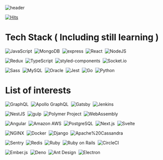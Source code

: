 ![header](https://capsule-render.vercel.app/api?type=rect&color=gradient&height=300&section=header&text=SynCROSS&fontSize=90)

[![Hits](https://hits.seeyoufarm.com/api/count/incr/badge.svg?url=https%3A%2F%2Fgithub.com%2FSynCROSS&count_bg=%2324292E&title_bg=%2324292E&icon=github.svg&icon_color=%23FFFFFF&title=Watch&edge_flat=true)](https://hits.seeyoufarm.com)

# Tech Stack ( Including still learning )

<img src="https://img.shields.io/badge/JavaScript-F7DF1E?style=flat-square&logo=Javascript&logoColor=white" alt="JavaScript"/>&nbsp;
<img src="https://img.shields.io/badge/MongoDB-47A248?style=flat-square&logo=MongoDB&logoColor=white" alt="MongoDB"/>&nbsp;
<img src="https://img.shields.io/badge/express-ffffff?style=flat-square&logo=express&logoColor=white" alt="express"/>&nbsp;
<img src="https://img.shields.io/badge/React-61DAFB?style=flat-square&logo=React&logoColor=white" alt="React"/>&nbsp;
<img src="https://img.shields.io/badge/NodeJS-339933?style=flat-square&logo=Node.js&logoColor=white" alt="NodeJS"/>&nbsp;

<img src="https://img.shields.io/badge/Redux-764ABC?style=flat-square&logo=Redux&logoColor=white" alt="Redux"/>&nbsp;
<img src="https://img.shields.io/badge/TypeScript-007ACC?style=flat-square&logo=TypeScript&logoColor=white" alt="TypeScript"/>&nbsp;
<img src="https://img.shields.io/badge/styled--components-DB7093?style=flat-square&logo=styled-components&logoColor=white" alt="styled-components"/>&nbsp;
<img src="https://img.shields.io/badge/Socket.io-010101?style=flat-square&logo=Socket.io&logoColor=white" alt="Socket.io"/>&nbsp;

<img src="https://img.shields.io/badge/Sass-CC6699?style=flat-square&logo=Sass&logoColor=white" alt="Sass"/>&nbsp;
<img src="https://img.shields.io/badge/MySQL-4479A1?style=flat-square&logo=MySQL&logoColor=white" alt="MySQL"/>&nbsp;
<img src="https://img.shields.io/badge/Oracle-F80000?style=flat-square&logo=Oracle&logoColor=white" alt="Oracle">&nbsp;
<img
  src="https://img.shields.io/badge/Jest-C21325?style=flat-square&logo=Jest&logoColor=white"
  alt="Jest"
/>&nbsp;
<img
  src="https://img.shields.io/badge/Go-00ADD8?style=flat-square&logo=Go&logoColor=white"
  alt="Go"
/>&nbsp;
<img
  src="https://img.shields.io/badge/Python-3776AB?style=flat-square&logo=Python&logoColor=white"
  alt="Python"
/>&nbsp;

# List of interests

<img
  src="https://img.shields.io/badge/GraphQL-E10098?style=flat-square&logo=GraphQL&logoColor=white"
  alt="GraphQL"
/>&nbsp;
<img
  src="https://img.shields.io/badge/Apollo%20GraphQL-311C87?style=flat-square&logo=Apollo%20GraphQL&logoColor=white"
  alt="Apollo GraphQL"
/>&nbsp;
<img
  src="https://img.shields.io/badge/Gatsby-663399?style=flat-square&logo=Gatsby&logoColor=white"
  alt="Gatsby"
/>&nbsp;
<img
  src="https://img.shields.io/badge/Jenkins-D24939?style=flat-square&logo=Jenkins&logoColor=white"
  alt="Jenkins"
/>&nbsp;

<img
  src="https://img.shields.io/badge/NestJS-E0234E?style=flat-square&logo=NestJS&logoColor=white"
  alt="NestJS"
/>&nbsp;
<img
  src="https://img.shields.io/badge/gulp-CF4647?style=flat-square&logo=gulp&logoColor=white"
  alt="gulp"
/>&nbsp;
<img
  src="https://img.shields.io/badge/Polymer%20Project-FF4470?style=flat-square&logo=Polymer%20Project&logoColor=white"
  alt="Polymer Project"
/>&nbsp;
<img
  src="https://img.shields.io/badge/WebAssembly-654FF0?style=flat-square&logo=WebAssembly&logoColor=white"
  alt="WebAssembly"
/>&nbsp;

<img
  src="https://img.shields.io/badge/Angular-DD0031?style=flat-square&logo=Angular&logoColor=white"
  alt="Angular"
/>&nbsp;
<img
  src="https://img.shields.io/badge/Amazon%20AWS-232F3E?style=flat-square&logo=NestJS&logoColor=white"
  alt="Amazon AWS"
/>&nbsp;
<img
  src="https://img.shields.io/badge/PostgreSQL-336791?style=flat-square&logo=PostgreSQL&logoColor=white"
  alt="PostgreSQL"
/>&nbsp;
<img
  src="https://img.shields.io/badge/Next.js-000000?style=flat-square&logo=Next.js&logoColor=white"
  alt="Next.js"
/>&nbsp;
<img
  src="https://img.shields.io/badge/Svelte-FF3E00?style=flat-square&logo=Svelte&logoColor=white"
  alt="Svelte"
/>&nbsp;

<img
  src="https://img.shields.io/badge/NGINX-269539?style=flat-square&logo=NGINX&logoColor=white"
  alt="NGINX"
/>&nbsp;
<img
  src="https://img.shields.io/badge/Docker-2496ED?style=flat-square&logo=Docker&logoColor=white"
  alt="Docker"
/>&nbsp;
<img
  src="https://img.shields.io/badge/Django-092E20?style=flat-square&logo=Django&logoColor=white"
  alt="Django"
/>&nbsp;
<img
  src="https://img.shields.io/badge/Apache%20Cassandra-1287B1?style=flat-square&logo=Apache%20Cassandra&logoColor=white"
  alt="Apache%20Cassandra"
/>&nbsp;

<img
  src="https://img.shields.io/badge/Sentry-FB4226?style=flat-square&logo=Sentry&logoColor=white"
  alt="Sentry"
/>&nbsp;
<img
  src="https://img.shields.io/badge/Redis-DC382D?style=flat-square&logo=Redis&logoColor=white"
  alt="Redis"
/>&nbsp;
<img
  src="https://img.shields.io/badge/Ruby-CC342D?style=flat-square&logo=Ruby&logoColor=white"
  alt="Ruby"
/>&nbsp;
<img
  src="https://img.shields.io/badge/Ruby%20on%20Rails-CC342D?style=flat-square&logo=Ruby%20on%20Rails&logoColor=white"
  alt="Ruby on Rails"
/>&nbsp;
<img
  src="https://img.shields.io/badge/CircleCI-343434?style=flat-square&logo=CircleCI&logoColor=white"
  alt="CircleCI"
/>&nbsp;

<img
  src="https://img.shields.io/badge/Ember.js-E04E39?style=flat-square&logo=Ember.js&logoColor=white"
  alt="Ember.js"
/>&nbsp;
<img
  src="https://img.shields.io/badge/Deno-000000?style=flat-square&logo=Deno.js&logoColor=white"
  alt="Deno"
/>&nbsp;
<img
  src="https://img.shields.io/badge/Ant%20Design.js-E04E39?style=flat-square&logo=Ant%20Design&logoColor=white"
  alt="Ant Design"
/>&nbsp;
<img
  src="https://img.shields.io/badge/Electron-47848F?style=flat-square&logo=Electron.js&logoColor=white"
  alt="Electron"
/>&nbsp;
